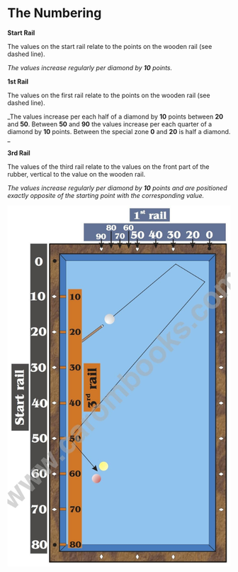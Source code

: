 # The Numbering

**Start Rail**

The values on the start rail relate to the points on the wooden rail (see dashed line).

_The values increase regularly per diamond by **10** points._

**1st Rail**

The values on the first rail relate to the points on the wooden rail (see dashed line).

_The values increase per each half of a diamond by **10** points between **20** and **50**. Between **50** and **90** the values increase per each quarter of a diamond by **10** points. Between the special zone **0** and **20** is half a diamond.
_

**3rd Rail**

The values of the third rail relate to the values on the front part of the rubber, vertical to the value on the wooden rail.

_The values increase regularly per diamond by **10** points and are positioned exactly opposite of the starting point with the corresponding value._

![](/en/plus-system/P02.jpg)


